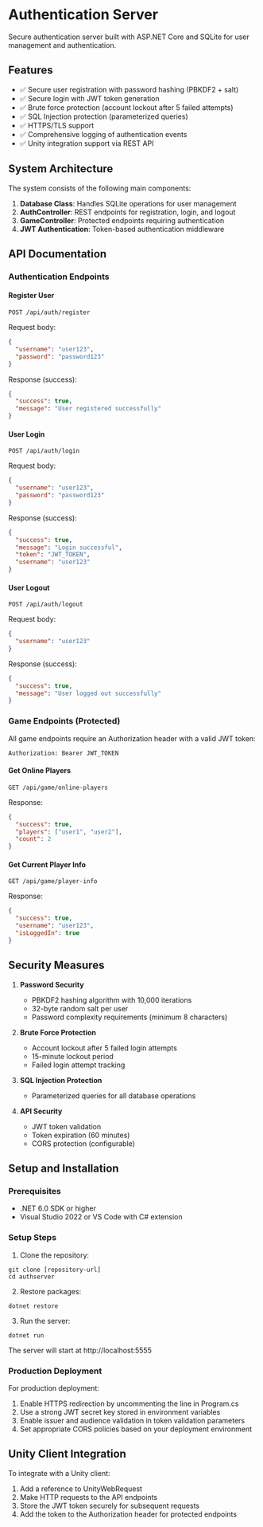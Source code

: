 # Authentication Server

Secure authentication server built with ASP.NET Core and SQLite for user management and authentication.

## Features

- ✅ Secure user registration with password hashing (PBKDF2 + salt)
- ✅ Secure login with JWT token generation
- ✅ Brute force protection (account lockout after 5 failed attempts)
- ✅ SQL Injection protection (parameterized queries)
- ✅ HTTPS/TLS support
- ✅ Comprehensive logging of authentication events
- ✅ Unity integration support via REST API

## System Architecture

The system consists of the following main components:

1. **Database Class**: Handles SQLite operations for user management
2. **AuthController**: REST endpoints for registration, login, and logout
3. **GameController**: Protected endpoints requiring authentication
4. **JWT Authentication**: Token-based authentication middleware

## API Documentation

### Authentication Endpoints

#### Register User
```
POST /api/auth/register
```
Request body:
```json
{
  "username": "user123",
  "password": "password123"
}
```
Response (success):
```json
{
  "success": true,
  "message": "User registered successfully"
}
```

#### User Login
```
POST /api/auth/login
```
Request body:
```json
{
  "username": "user123",
  "password": "password123"
}
```
Response (success):
```json
{
  "success": true,
  "message": "Login successful",
  "token": "JWT_TOKEN",
  "username": "user123"
}
```

#### User Logout
```
POST /api/auth/logout
```
Request body:
```json
{
  "username": "user123"
}
```
Response (success):
```json
{
  "success": true,
  "message": "User logged out successfully"
}
```

### Game Endpoints (Protected)

All game endpoints require an Authorization header with a valid JWT token:
```
Authorization: Bearer JWT_TOKEN
```

#### Get Online Players
```
GET /api/game/online-players
```
Response:
```json
{
  "success": true,
  "players": ["user1", "user2"],
  "count": 2
}
```

#### Get Current Player Info
```
GET /api/game/player-info
```
Response:
```json
{
  "success": true,
  "username": "user123",
  "isLoggedIn": true
}
```

## Security Measures

1. **Password Security**
   - PBKDF2 hashing algorithm with 10,000 iterations
   - 32-byte random salt per user
   - Password complexity requirements (minimum 8 characters)

2. **Brute Force Protection**
   - Account lockout after 5 failed login attempts
   - 15-minute lockout period
   - Failed login attempt tracking

3. **SQL Injection Protection**
   - Parameterized queries for all database operations

4. **API Security**
   - JWT token validation
   - Token expiration (60 minutes)
   - CORS protection (configurable)

## Setup and Installation

### Prerequisites
- .NET 6.0 SDK or higher
- Visual Studio 2022 or VS Code with C# extension

### Setup Steps

1. Clone the repository:
```
git clone [repository-url]
cd authserver
```

2. Restore packages:
```
dotnet restore
```

3. Run the server:
```
dotnet run
```

The server will start at http://localhost:5555

### Production Deployment

For production deployment:

1. Enable HTTPS redirection by uncommenting the line in Program.cs
2. Use a strong JWT secret key stored in environment variables
3. Enable issuer and audience validation in token validation parameters
4. Set appropriate CORS policies based on your deployment environment

## Unity Client Integration

To integrate with a Unity client:

1. Add a reference to UnityWebRequest
2. Make HTTP requests to the API endpoints
3. Store the JWT token securely for subsequent requests
4. Add the token to the Authorization header for protected endpoints